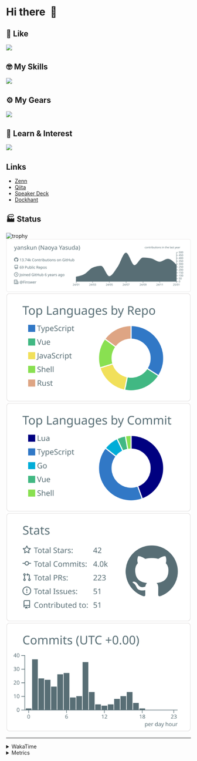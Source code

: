 # Hi there&nbsp; :wave:

## 💌 Like
<img src="https://go-skill-icons.vercel.app/api/icons?i=github" />

## 🤓 My Skills
<img src="https://go-skill-icons.vercel.app/api/icons?i=js,ts,vue,nuxtjs,react,nextjs,go,lua,git" />

## ⚙️ My Gears
<img src="https://go-skill-icons.vercel.app/api/icons?i=neovim,vscode,githubcopilot,alacritty,tmux" />

## 📖 Learn & Interest
<img src="https://go-skill-icons.vercel.app/api/icons?i=rust,deno,css,zig,playwright,githubactions,storybook,netlify,eslint" />

## Links
- [Zenn](https://zenn.dev/yanskun)
- [Qiita](https://qiita.com/yanskun)
- [Speaker Deck](https://speakerdeck.com/yanskun)
- [Dockhant](https://www.dockhunt.com/users/yanskun)

<!-- https://github.com/ryo-ma/github-profile-trophy -->

## 🏭 Status

<img src="https://github-profile-trophy.vercel.app/?username=yanskun&theme=onedark&row=1" alt="trophy">

<!-- https://github.com/vn7n24fzkq/github-profile-summary-cards -->
<picture>
  <source media="(prefers-color-scheme: dark)" srcset="https://raw.githubusercontent.com/yanskun/yanskun/master/profile-summary-card-output/nord_dark/0-profile-details.svg">
 <img src="https://raw.githubusercontent.com/yanskun/yanskun/master/profile-summary-card-output/default/0-profile-details.svg">
</picture>
<br>
<picture>
  <source media="(prefers-color-scheme: dark)" srcset="https://raw.githubusercontent.com/yanskun/yanskun/master/profile-summary-card-output/nord_dark/1-repos-per-language.svg">
 <img src="https://raw.githubusercontent.com/yanskun/yanskun/master/profile-summary-card-output/default/1-repos-per-language.svg">
</picture>
<picture>
  <source media="(prefers-color-scheme: dark)" srcset="https://raw.githubusercontent.com/yanskun/yanskun/master/profile-summary-card-output/nord_dark/2-most-commit-language.svg">
 <img src="https://raw.githubusercontent.com/yanskun/yanskun/master/profile-summary-card-output/default/2-most-commit-language.svg">
</picture>
<br>
<picture>
  <source media="(prefers-color-scheme: dark)" srcset="https://raw.githubusercontent.com/yanskun/yanskun/master/profile-summary-card-output/nord_dark/3-stats.svg">
 <img src="https://raw.githubusercontent.com/yanskun/yanskun/master/profile-summary-card-output/default/3-stats.svg">
</picture>
<picture>
  <source media="(prefers-color-scheme: dark)" srcset="https://raw.githubusercontent.com/yanskun/yanskun/master/profile-summary-card-output/nord_dark/4-productive-time.svg">
 <img src="https://raw.githubusercontent.com/yanskun/yanskun/master/profile-summary-card-output/default/4-productive-time.svg">
</picture>

---

<details>
  <summary>WakaTime</summary>
<!--START_SECTION:waka-->
![Code Time](http://img.shields.io/badge/Code%20Time-1%2C761%20hrs%2022%20mins-blue)

**🐱 My GitHub Data** 

> 📦 142.5 kB Used in GitHub's Storage 
 > 
> 🏆 285 Contributions in the Year 2025
 > 
> 💼 Opted to Hire
 > 
> 📜 129 Public Repositories 
 > 
> 🔑 4 Private Repositories 
 > 
**I'm an Early 🐤** 

```text
🌞 Morning                8852 commits        ████░░░░░░░░░░░░░░░░░░░░░   14.77 % 
🌆 Daytime                33694 commits       ██████████████░░░░░░░░░░░   56.21 % 
🌃 Evening                13790 commits       ██████░░░░░░░░░░░░░░░░░░░   23.01 % 
🌙 Night                  3603 commits        ██░░░░░░░░░░░░░░░░░░░░░░░   06.01 % 
```
📅 **I'm Most Productive on Tuesday** 

```text
Monday                   8766 commits        ████░░░░░░░░░░░░░░░░░░░░░   14.62 % 
Tuesday                  12668 commits       █████░░░░░░░░░░░░░░░░░░░░   21.13 % 
Wednesday                11991 commits       █████░░░░░░░░░░░░░░░░░░░░   20.01 % 
Thursday                 11450 commits       █████░░░░░░░░░░░░░░░░░░░░   19.10 % 
Friday                   9734 commits        ████░░░░░░░░░░░░░░░░░░░░░   16.24 % 
Saturday                 2184 commits        █░░░░░░░░░░░░░░░░░░░░░░░░   03.64 % 
Sunday                   3146 commits        █░░░░░░░░░░░░░░░░░░░░░░░░   05.25 % 
```


📊 **This Week I Spent My Time On** 

```text
🕑︎ Time Zone: Asia/Tokyo

💬 Programming Languages: 
TypeScript               23 hrs 22 mins      ██████████████████░░░░░░░   73.47 % 
Zig                      1 hr 31 mins        █░░░░░░░░░░░░░░░░░░░░░░░░   04.80 % 
Other                    1 hr 22 mins        █░░░░░░░░░░░░░░░░░░░░░░░░   04.32 % 
Lua                      1 hr 20 mins        █░░░░░░░░░░░░░░░░░░░░░░░░   04.21 % 
YAML                     33 mins             ░░░░░░░░░░░░░░░░░░░░░░░░░   01.78 % 

🔥 Editors: 
Neovim                   31 hrs 44 mins      █████████████████████████   99.75 % 
VS Code                  4 mins              ░░░░░░░░░░░░░░░░░░░░░░░░░   00.25 % 

💻 Operating System: 
Mac                      31 hrs 48 mins      █████████████████████████   100.00 % 
```


 Last Updated on 24/01/2025 06:19:07 UTC
<!--END_SECTION:waka-->
</details>

<details>
  <summary>Metrics</summary>
  <img src="https://github.com/yanskun/yanskun/blob/main/github-metrics.svg" alt="Metrics">
</details>
